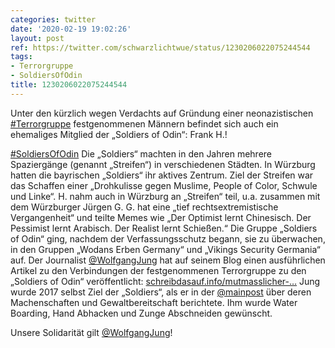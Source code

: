 ```yaml
---
categories: twitter
date: '2020-02-19 19:02:26'
layout: post
ref: https://twitter.com/schwarzlichtwue/status/1230206022075244544
tags:
- Terrorgruppe
- SoldiersOfOdin
title: 1230206022075244544
---
```

Unter den kürzlich wegen Verdachts auf Gründung einer neonazistischen [#Terrorgruppe](/t/terrorgruppe) festgenommenen Männern befindet sich auch ein ehemaliges Mitglied der „Soldiers of Odin“: Frank H.!



[#SoldiersOfOdin](/t/soldiersofodin) 
Die „Soldiers“ machten in den Jahren mehrere Spaziergänge (genannt „Streifen“) in verschiedenen Städten. In Würzburg hatten die bayrischen „Soldiers“ ihr aktives Zentrum. 
Ziel der Streifen war das Schaffen einer „Drohkulisse gegen Muslime, People of Color, Schwule und Linke“. H. nahm auch in Würzburg an „Streifen“ teil, u.a. zusammen mit dem Würzburger Jürgen G. 
G. hat eine „tief rechtsextremistische Vergangenheit“ und teilte Memes wie „Der Optimist lernt Chinesisch. Der Pessimist lernt Arabisch. Der Realist lernt Schießen.“ 
Die  Gruppe „Soldiers of Odin“ ging, nachdem der Verfassungsschutz begann, sie zu überwachen, in den Gruppen „Wodans Erben Germany“ und „Vikings Security Germania“ auf. 
Der Journalist [@WolfgangJung](https://twitter.com/WolfgangJung) hat auf seinem Blog einen ausführlichen Artikel zu den Verbindungen der festgenommenen Terrorgruppe zu den „Soldiers of Odin“ veröffentlicht:  [schreibdasauf.info/mutmasslicher-…](https://schreibdasauf.info/mutmasslicher-terrorist-frank-h-lief-in-wuerzburg-rassistische-streifen) 
Jung wurde 2017 selbst Ziel der „Soldiers“, als er in der [@mainpost](https://twitter.com/mainpost) über deren Machenschaften und Gewaltbereitschaft berichtete. Ihm wurde Water Boarding, Hand Abhacken und Zunge Abschneiden gewünscht.



Unsere Solidarität gilt [@WolfgangJung](https://twitter.com/WolfgangJung)! 